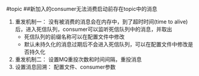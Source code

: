 #topic
##新加入的consumer无法消费启动前存在topic中的消息
1. 重发机制一：
    没有被消费的消息会在内存中，到了超时时间(time to alive)后，进入死信队列，consumer可以监听死信队列中的消息，并取出
    * 死信队列的前缀名称可以在配置文件中修改 
    * 默认未持久化的消息过期后不会进入死信队列，可以在配置文件中<individualDeadLetterStrategy/>修改是否持久化
2. 重发机制二：
    设置MQ重投次数和时间间隔，重投消息
3. 设置消息回溯：
    配置文件、consumer参数
